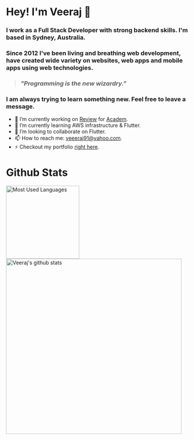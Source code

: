 # Hey! I'm Veeraj 👋 

### I work as a Full Stack Developer with strong backend skills. I'm based in Sydney, Australia.

### Since 2012 I've been living and breathing web development, have created wide variety on websites, web apps and mobile apps using web technologies.

> ### _"Programming is the new wizardry."_

### I am always trying to learn something new. Feel free to leave a message.

- 🔭 I’m currently working on [Review](https://academ.com.au/review/) for [Academ](https://academ.com.au).
- 🌱 I’m currently learning AWS infrastructure & Flutter.
- 👯 I’m looking to collaborate on Flutter.
- 📫 How to reach me: veeeraj91@yahoo.com.
- ⚡ Checkout my portfolio [right here](https://veerajongit.github.io/).


# Github Stats
<img src="https://github-readme-stats.vercel.app/api/top-langs/?username=veerajongit" alt="Most Used Languages" width="200px">

<img src="https://github-readme-stats.vercel.app/api?username=veerajongit" alt="Veeraj's github stats" width="480px">


